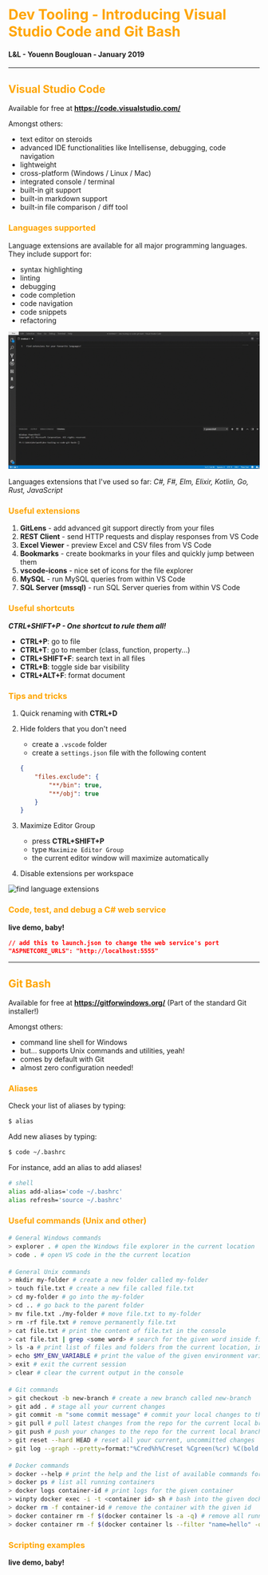 # <span style="color:orange">Dev Tooling - Introducing Visual Studio Code and Git Bash</span>

#### L&L - Youenn Bouglouan - January 2019

---
## <span style="color:orange">Visual Studio Code</span>

Available for free at <b>https://code.visualstudio.com/</b>

Amongst others:
- text editor on steroids
- advanced IDE functionalities like Intellisense, debugging, code navigation
- lightweight
- cross-platform (Windows / Linux / Mac)
- integrated console / terminal
- built-in git support
- built-in markdown support
- built-in file comparison / diff tool

### <span style="color:orange">Languages supported</span>

Language extensions are available for all major programming languages. They include support for:
- syntax highlighting
- linting
- debugging
- code completion
- code navigation
- code snippets
- refactoring

![find language extensions](assets/find-language-extensions.gif)

Languages extensions that I've used so far:
<em>C#, F#, Elm, Elixir, Kotlin, Go, Rust, JavaScript</em>

### <span style="color:orange">Useful extensions</span>

1. <b>GitLens</b> - add advanced git support directly from your files
2. <b>REST Client</b> - send HTTP requests and display responses from VS Code
3. <b>Excel Viewer</b> - preview Excel and CSV files from VS Code
4. <b>Bookmarks</b> - create bookmarks in your files and quickly jump between them
5. <b>vscode-icons</b> - nice set of icons for the file explorer
6. <b>MySQL</b> - run MySQL queries from within VS Code
7. <b>SQL Server (mssql)</b> - run SQL Server queries from within VS Code

### <span style="color:orange">Useful shortcuts</span>

<b><cite>CTRL+SHIFT+P - One shortcut to rule them all!</cite></b>

- <b>CTRL+P</b>: go to file
- <b>CTRL+T</b>: go to member (class, function, property...)
- <b>CTRL+SHIFT+F</b>: search text in all files
- <b>CTRL+B</b>: toggle side bar visibility
- <b>CTRL+ALT+F</b>: format document

### <span style="color:orange">Tips and tricks</span>

1. Quick renaming with <b>CTRL+D</b>

2. Hide folders that you don't need

    - create a `.vscode` folder
    - create a `settings.json` file with the following content
    ```json
    {
        "files.exclude": {
            "**/bin": true,
            "**/obj": true
        }
    }
    ```

3. Maximize Editor Group

    - press <b>CTRL+SHIFT+P</b>
    - type `Maximize Editor Group`
    - the current editor window will maximize automatically

4. Disable extensions per workspace

![find language extensions](assets/disable-extension-per-workspace.gif)

### <span style="color:orange">Code, test, and debug a C# web service</span>

<b>live demo, baby!</b>

```json
// add this to launch.json to change the web service's port
"ASPNETCORE_URLS": "http://localhost:5555"
```

---
## <span style="color:orange">Git Bash</span>

Available for free at <b>https://gitforwindows.org/</b>
(Part of the standard Git installer!)

Amongst others:
- command line shell for Windows
- but... supports Unix commands and utilities, yeah!
- comes by default with Git
- almost zero configuration needed!

### <span style="color:orange">Aliases</span>

Check your list of aliases by typing:

```bash
$ alias
```

Add new aliases by typing:

```bash
$ code ~/.bashrc
```

For instance, add an alias to add aliases!

```bash
# shell
alias add-alias='code ~/.bashrc'
alias refresh='source ~/.bashrc'
```

### <span style="color:orange">Useful commands (Unix and other)</span>

```bash
# General Windows commands
> explorer . # open the Windows file explorer in the current location
> code . # open VS code in the the current location

# General Unix commands
> mkdir my-folder # create a new folder called my-folder
> touch file.txt # create a new file called file.txt
> cd my-folder # go into the my-folder
> cd .. # go back to the parent folder
> mv file.txt ./my-folder # move file.txt to my-folder
> rm -rf file.txt # remove permanently file.txt
> cat file.txt # print the content of file.txt in the console
> cat file.txt | grep <some word> # search for the given word inside file.txt
> ls -a # print list of files and folders from the current location, including hidden items
> echo $MY_ENV_VARIABLE # print the value of the given environment variable
> exit # exit the current session
> clear # clear the current output in the console

# Git commands
> git checkout -b new-branch # create a new branch called new-branch
> git add . # stage all your current changes
> git commit -m "some commit message" # commit your local changes to the current local branch
> git pull # pull latest changes from the repo for the current local branch
> git push # push your changes to the repo for the current local branch
> git reset --hard HEAD # reset all your current, uncommitted changes
> git log --graph --pretty=format:"%Cred%h%Creset %Cgreen(%cr) %C(bold blue)<%an>%Creset -%C(yellow)%d%Creset %s" --abbrev-commit -n 20 # pretty-print the latest 20 commits on the current branch

# Docker commands
> docker --help # print the help and the list of available commands for docker
> docker ps # list all running containers
> docker logs container-id # print logs for the given container
> winpty docker exec -i -t <container id> sh # bash into the given docker container
> docker rm -f container-id # remove the container with the given id
> docker container rm -f $(docker container ls -a -q) # remove all running containers
> docker container rm -f $(docker container ls --filter "name=hello" -q) # remove all containers with 'hello' in their name
```

### <span style="color:orange">Scripting examples</span>

<b>live demo, baby!</b>
